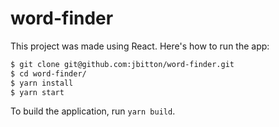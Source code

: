 # word-finder

This project was made using React. Here's how to run the app:

```bash
$ git clone git@github.com:jbitton/word-finder.git
$ cd word-finder/
$ yarn install
$ yarn start
```

To build the application, run `yarn build`.
